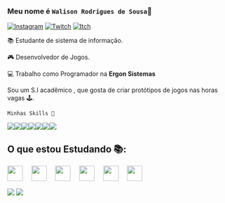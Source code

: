 ### Meu nome é `Walison Rodrigues de Sousa`👦

[![Instagram](https://img.shields.io/badge/Instagram-E4405F?style=for-the-badge&logo=instagram&logoColor=white)](https://www.instagram.com/wali.png/)
[![Twitch](https://img.shields.io/badge/Twitch-9146FF?style=for-the-badge&logo=twitch&logoColor=white)](twitch.tv/walirouco)
[![Itch](https://img.shields.io/badge/Itch.io-FA5C5C?style=for-the-badge&logo=itch.io&logoColor=white)](https://only-wali.itch.io)



📚 Estudante de sistema de informação.

🎮 Desenvolvedor de Jogos.

💻 Trabalho como Programador na **Ergon Sistemas**

Sou um S.I acadêmico , que gosta de criar protótipos de jogos nas horas vagas 🕹.



`Minhas Skills 🚀`

<img src="https://img.shields.io/badge/C%23-239120?style=for-the-badge&logo=c-sharp&logoColor=white"><img src="https://img.shields.io/badge/Xamarin-3498DB?style=for-the-badge&logo=xamarin&logoColor=white"><img src="https://img.shields.io/badge/Unity-100000?style=for-the-badge&logo=unity&logoColor=white"><img src = "https://img.shields.io/badge/.NET-5C2D91?style=for-the-badge&logo=.net&logoColor=white"><img src="https://img.shields.io/badge/Audacity-0000CC?style=for-the-badge&logo=audacity&logoColor=white"><img src ="https://img.shields.io/badge/Microsoft_Office-D83B01?style=for-the-badge&logo=microsoft-office&logoColor=white"><img src="https://img.shields.io/badge/blender-%23F5792A.svg?style=for-the-badge&logo=blender&logoColor=white"/>


## O que estou Estudando 📚:
<img src="https://img.icons8.com/nolan/64/react-native.png" width="35px">&nbsp;&nbsp;&nbsp;&nbsp;
<img src="https://img.icons8.com/nolan/64/substance-painter.png" width="35px">&nbsp;&nbsp;&nbsp;&nbsp;
<img src="https://img.icons8.com/nolan/64/unreal-engine.png" width="35px">&nbsp;&nbsp;&nbsp;&nbsp;
<img src="https://img.icons8.com/nolan/64/java-coffee-cup-logo.png" width="35px">&nbsp;&nbsp;&nbsp;&nbsp;
<img src="https://img.icons8.com/nolan/64/adobe-photoshop.png"  width="35px">&nbsp;&nbsp;&nbsp;&nbsp;
<img src="https://img.icons8.com/nolan/64/fuse.png" width="35px">&nbsp;&nbsp;&nbsp;&nbsp;


<img src="https://github-readme-stats.vercel.app/api/top-langs/?username=walistoteles&theme=blue-green">
<img src ="https://github-readme-stats.vercel.app/api?username=walistoteles&theme=blue-green"/>

